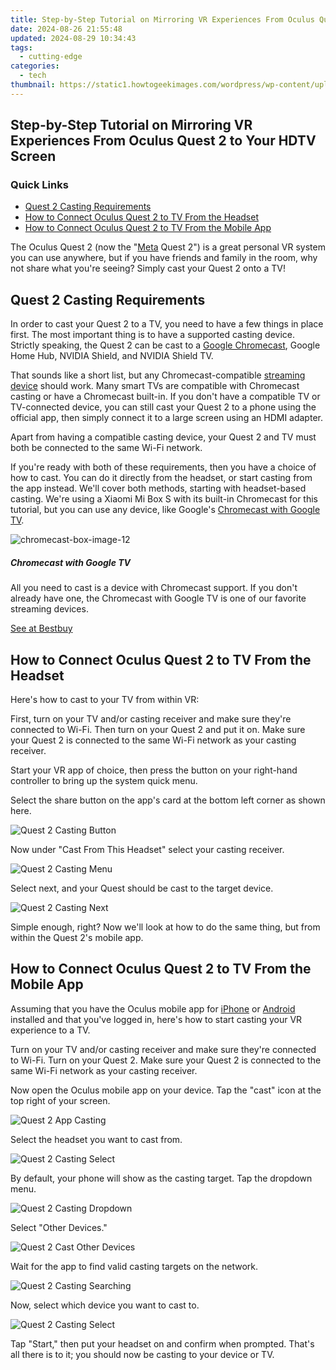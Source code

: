 ```yaml
---
title: Step-by-Step Tutorial on Mirroring VR Experiences From Oculus Quest 2 to Your HDTV Screen
date: 2024-08-26 21:55:48
updated: 2024-08-29 10:34:43
tags:
  - cutting-edge
categories:
  - tech
thumbnail: https://static1.howtogeekimages.com/wordpress/wp-content/uploads/2022/01/Untitled-design.png
---
```


## Step-by-Step Tutorial on Mirroring VR Experiences From Oculus Quest 2 to Your HDTV Screen

### Quick Links

* [Quest 2 Casting Requirements](https://screen-mirror.techidaily.com/how-can-nubia-z50-ultramirror-share-to-pc-drfone-by-drfone-android/)
* [How to Connect Oculus Quest 2 to TV From the Headset](https://some-approaches.techidaily.com/new-synchronizing-releases-with-listener-habits/)
* [How to Connect Oculus Quest 2 to TV From the Mobile App](https://review-topics.techidaily.com/how-to-upgrade-iphone-13-pro-max-to-the-latest-ios-version-drfone-by-drfone-ios-system-repair-ios-system-repair/)

 The Oculus Quest 2 (now the "[Meta](https://extra-tips.techidaily.com/new-best-8-stream-modifiers-for-flawless-webcam-videos/) Quest 2") is a great personal VR system you can use anywhere, but if you have friends and family in the room, why not share what you're seeing? Simply cast your Quest 2 onto a TV!

##  Quest 2 Casting Requirements

 In order to cast your Quest 2 to a TV, you need to have a few things in place first. The most important thing is to have a supported casting device. Strictly speaking, the Quest 2 can be cast to a [Google Chromecast](https://fake-location.techidaily.com/looking-for-a-location-changer-on-itel-p55-look-no-further-drfone-by-drfone-virtual-android/), Google Home Hub, NVIDIA Shield, and NVIDIA Shield TV.

 That sounds like a short list, but any Chromecast-compatible [streaming device](https://tech-haven.techidaily.com/tailoring-the-future-of-communication-the-quintessential-5-chatgpt-instructions/) should work. Many smart TVs are compatible with Chromecast casting or have a Chromecast built-in. If you don't have a compatible TV or TV-connected device, you can still cast your Quest 2 to a phone using the official app, then simply connect it to a large screen using an HDMI adapter.

 Apart from having a compatible casting device, your Quest 2 and TV must both be connected to the same Wi-Fi network.

 If you're ready with both of these requirements, then you have a choice of how to cast. You can do it directly from the headset, or start casting from the app instead. We'll cover both methods, starting with headset-based casting. We're using a Xiaomi Mi Box S with its built-in Chromecast for this tutorial, but you can use any device, like Google's [Chromecast with Google TV](https://shop-links.co/link/?exclusive=1&publisher_slug=itechdaily19598&url=https%3A%2F%2Fwww.bestbuy.com%2Fsite%2Fchromecast-with-google-tv-4k-snow%2F6425976.p%3FskuId%3D6425976).

![chromecast-box-image-12](https://static1.howtogeekimages.com/wordpress/wp-content/uploads/2023/06/chromecast-box-image-12.jpg) 

#####  Chromecast with Google TV

All you need to cast is a device with Chromecast support. If you don't already have one, the Chromecast with Google TV is one of our favorite streaming devices.

[See at Bestbuy](https://shop-links.co/link/?exclusive=1&publisher_slug=itechdaily19598&url=https%3A%2F%2Fwww.bestbuy.com%2Fsite%2Fchromecast-with-google-tv-4k-snow%2F6425976.p%3FskuId%3D6425976%2522target%253D%2522_blank) 

##  How to Connect Oculus Quest 2 to TV From the Headset

 Here's how to cast to your TV from within VR:

 First, turn on your TV and/or casting receiver and make sure they're connected to Wi-Fi. Then turn on your Quest 2 and put it on. Make sure your Quest 2 is connected to the same Wi-Fi network as your casting receiver.

 Start your VR app of choice, then press the button on your right-hand controller to bring up the system quick menu.

 Select the share button on the app's card at the bottom left corner as shown here.

![Quest 2 Casting Button](https://static1.howtogeekimages.com/wordpress/wp-content/uploads/2022/01/1-6.png) 

 Now under "Cast From This Headset" select your casting receiver.

![Quest 2 Casting Menu](https://static1.howtogeekimages.com/wordpress/wp-content/uploads/2022/01/2-6.png) 

 Select next, and your Quest should be cast to the target device.

![Quest 2 Casting Next](https://static1.howtogeekimages.com/wordpress/wp-content/uploads/2022/01/3-8.png) 

 Simple enough, right? Now we'll look at how to do the same thing, but from within the Quest 2's mobile app.

##  How to Connect Oculus Quest 2 to TV From the Mobile App

 Assuming that you have the Oculus mobile app for [iPhone](https://apps.apple.com/us/app/oculus-vr/id1366478176) or [Android](https://www.anrdoezrs.net/links/3607085/type/dlg/sid/UUhtgUeUpU207152/https://play.google.com/store/apps/details?id=com.oculus.twilight) installed and that you've logged in, here's how to start casting your VR experience to a TV.

 Turn on your TV and/or casting receiver and make sure they're connected to Wi-Fi. Turn on your Quest 2\. Make sure your Quest 2 is connected to the same Wi-Fi network as your casting receiver.

 Now open the Oculus mobile app on your device. Tap the "cast" icon at the top right of your screen.

![Quest 2 App Casting](https://static1.howtogeekimages.com/wordpress/wp-content/uploads/2022/01/4-6.png) 

 Select the headset you want to cast from.

![Quest 2 Casting Select](https://static1.howtogeekimages.com/wordpress/wp-content/uploads/2022/01/5-6.png) 

 By default, your phone will show as the casting target. Tap the dropdown menu.

![Quest 2 Casting Dropdown](https://static1.howtogeekimages.com/wordpress/wp-content/uploads/2022/01/6-5.png) 

 Select "Other Devices."

![Quest 2 Cast Other Devices](https://static1.howtogeekimages.com/wordpress/wp-content/uploads/2022/01/7-5.png) 

 Wait for the app to find valid casting targets on the network.

![Quest 2 Casting Searching](https://static1.howtogeekimages.com/wordpress/wp-content/uploads/2022/01/8-6.png) 

 Now, select which device you want to cast to.

![Quest 2 Casting Select](https://static1.howtogeekimages.com/wordpress/wp-content/uploads/2022/01/9-5.png) 

 Tap "Start," then put your headset on and confirm when prompted. That's all there is to it; you should now be casting to your device or TV.

<ins class="adsbygoogle"
     style="display:block"
     data-ad-format="autorelaxed"
     data-ad-client="ca-pub-7571918770474297"
     data-ad-slot="1223367746"></ins>



<ins class="adsbygoogle"
     style="display:block"
     data-ad-client="ca-pub-7571918770474297"
     data-ad-slot="8358498916"
     data-ad-format="auto"
     data-full-width-responsive="true"></ins>
